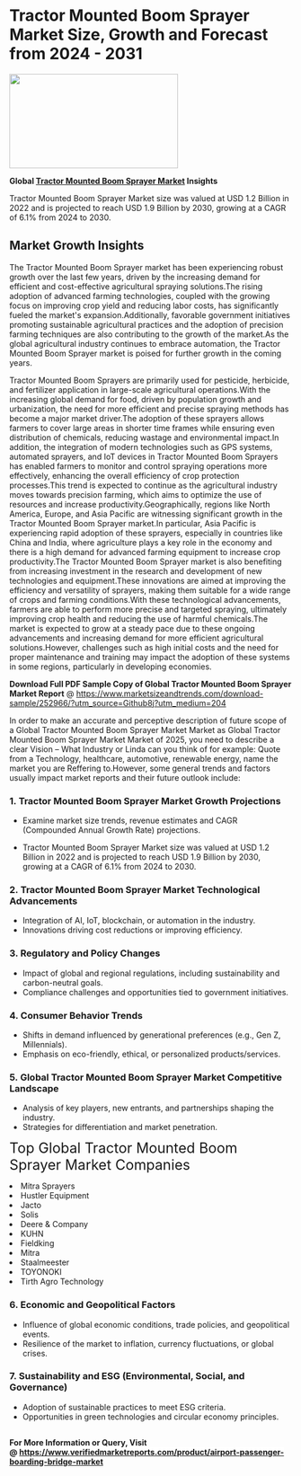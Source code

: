 <H1>Tractor Mounted Boom Sprayer Market Size, Growth and Forecast from 2024 - 2031</H1><img class="aligncenter size-medium wp-image-584254" src="https://thirdeyenews.in/wp-content/uploads/2024/09/Global-Market-Research-300x168.jpeg" alt="" width="300" height="168" /><p><strong>Global&nbsp;<a href="https://www.marketsizeandtrends.com/download-sample/252966/?utm_source=Github8j?utm_medium=204">Tractor Mounted Boom Sprayer Market</a> Insights</strong></p><p>Tractor Mounted Boom Sprayer Market size was valued at USD 1.2 Billion in 2022 and is projected to reach USD 1.9 Billion by 2030, growing at a CAGR of 6.1% from 2024 to 2030.</p><p><h2>Market Growth Insights</h2> <p>The Tractor Mounted Boom Sprayer market has been experiencing robust growth over the last few years, driven by the increasing demand for efficient and cost-effective agricultural spraying solutions.The rising adoption of advanced farming technologies, coupled with the growing focus on improving crop yield and reducing labor costs, has significantly fueled the market's expansion.Additionally, favorable government initiatives promoting sustainable agricultural practices and the adoption of precision farming techniques are also contributing to the growth of the market.As the global agricultural industry continues to embrace automation, the Tractor Mounted Boom Sprayer market is poised for further growth in the coming years.</p> <p>Tractor Mounted Boom Sprayers are primarily used for pesticide, herbicide, and fertilizer application in large-scale agricultural operations.With the increasing global demand for food, driven by population growth and urbanization, the need for more efficient and precise spraying methods has become a major market driver.The adoption of these sprayers allows farmers to cover large areas in shorter time frames while ensuring even distribution of chemicals, reducing wastage and environmental impact.In addition, the integration of modern technologies such as GPS systems, automated sprayers, and IoT devices in Tractor Mounted Boom Sprayers has enabled farmers to monitor and control spraying operations more effectively, enhancing the overall efficiency of crop protection processes.This trend is expected to continue as the agricultural industry moves towards precision farming, which aims to optimize the use of resources and increase productivity.Geographically, regions like North America, Europe, and Asia Pacific are witnessing significant growth in the Tractor Mounted Boom Sprayer market.In particular, Asia Pacific is experiencing rapid adoption of these sprayers, especially in countries like China and India, where agriculture plays a key role in the economy and there is a high demand for advanced farming equipment to increase crop productivity.The Tractor Mounted Boom Sprayer market is also benefiting from increasing investment in the research and development of new technologies and equipment.These innovations are aimed at improving the efficiency and versatility of sprayers, making them suitable for a wide range of crops and farming conditions.With these technological advancements, farmers are able to perform more precise and targeted spraying, ultimately improving crop health and reducing the use of harmful chemicals.The market is expected to grow at a steady pace due to these ongoing advancements and increasing demand for more efficient agricultural solutions.However, challenges such as high initial costs and the need for proper maintenance and training may impact the adoption of these systems in some regions, particularly in developing economies.</p> <p><span class=""><strong>Download Full PDF Sample Copy of Global Tractor Mounted Boom Sprayer Market Report</strong> @ <a href="https://www.marketsizeandtrends.com/download-sample/252966/?utm_source=Github8j?utm_medium=204" target="_blank">https://www.marketsizeandtrends.com/download-sample/252966/?utm_source=Github8j?utm_medium=204</a></span></p><p>In order to make an accurate and perceptive description of future scope of a Global&nbsp;Tractor Mounted Boom Sprayer Market Market as Global&nbsp;Tractor Mounted Boom Sprayer Market Market of 2025, you need to describe a clear Vision &ndash; What Industry or Linda can you think of for example: Quote from a Technology, healthcare, automotive, renewable energy, name the market you are Reffering to.However, some general trends and factors usually impact market reports and their future outlook include:</p><h3>1.&nbsp;<strong>Tractor Mounted Boom Sprayer Market Growth Projections</strong></h3><ul><li>Examine market size trends, revenue estimates and CAGR (Compounded Annual Growth Rate) projections.</li><li><p>Tractor Mounted Boom Sprayer Market size was valued at USD 1.2 Billion in 2022 and is projected to reach USD 1.9 Billion by 2030, growing at a CAGR of 6.1% from 2024 to 2030.</p></li></ul><h3>2.&nbsp;<strong>Tractor Mounted Boom Sprayer Market Technological Advancements</strong></h3><ul><li>Integration of AI, IoT, blockchain, or automation in the industry.</li><li>Innovations driving cost reductions or improving efficiency.</li></ul><h3>3.&nbsp;<strong>Regulatory and Policy Changes</strong></h3><ul><li>Impact of global and regional regulations, including sustainability and carbon-neutral goals.</li><li>Compliance challenges and opportunities tied to government initiatives.</li></ul><h3>4.&nbsp;<strong>Consumer Behavior Trends</strong></h3><ul><li>Shifts in demand influenced by generational preferences (e.g., Gen Z, Millennials).</li><li>Emphasis on eco-friendly, ethical, or personalized products/services.</li></ul><h3>5.&nbsp;<strong>Global Tractor Mounted Boom Sprayer Market Competitive Landscape</strong></h3><ul><li>Analysis of key players, new entrants, and partnerships shaping the industry.</li><li>Strategies for differentiation and market penetration.</li></ul><p data-pm-slice="1 1 []"><span style="color: inherit; font-family: inherit; font-size: 25px;">Top Global Tractor Mounted Boom Sprayer Market Companies</span></p><div class="" data-test-id=""><p><li>Mitra Sprayers</li><li> Hustler Equipment</li><li> Jacto</li><li> Solis</li><li> Deere & Company</li><li> KUHN</li><li> Fieldking</li><li> Mitra</li><li> Staalmeester</li><li> TOYONOKI</li><li> Tirth Agro Technology</li></p></div><h3>6.&nbsp;<strong>Economic and Geopolitical Factors</strong></h3><ul><li>Influence of global economic conditions, trade policies, and geopolitical events.</li><li>Resilience of the market to inflation, currency fluctuations, or global crises.</li></ul><h3>7.&nbsp;<strong>Sustainability and ESG (Environmental, Social, and Governance)</strong></h3><ul><li>Adoption of sustainable practices to meet ESG criteria.</li><li>Opportunities in green technologies and circular economy principles.</li></ul><h2><strong style="font-size: 14px;">For More Information or Query, Visit @&nbsp;</strong><a style="background-color: #ffffff; font-size: 14px;" href="https://www.marketsizeandtrends.com/report/tractor-mounted-boom-sprayer-market/" target="_blank">https://www.verifiedmarketreports.com/product/airport-passenger-boarding-bridge-market</a></h2>
